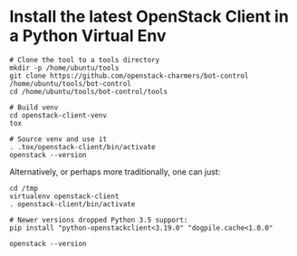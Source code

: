 # Install the latest OpenStack Client in a Python Virtual Env

```
# Clone the tool to a tools directory
mkdir -p /home/ubuntu/tools
git clone https://github.com/openstack-charmers/bot-control /home/ubuntu/tools/bot-control
cd /home/ubuntu/tools/bot-control/tools

# Build venv
cd openstack-client-venv
tox

# Source venv and use it
. .tox/openstack-client/bin/activate
openstack --version
```

Alternatively, or perhaps more traditionally, one can just:

```
cd /tmp
virtualenv openstack-client
. openstack-client/bin/activate

# Newer versions dropped Python 3.5 support:
pip install "python-openstackclient<3.19.0" "dogpile.cache<1.0.0"

openstack --version
```
